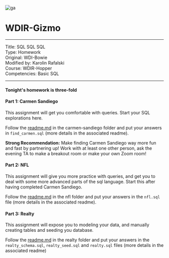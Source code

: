 ![ga](http://mobbook.generalassemb.ly/ga_cog.png)

# WDIR-Gizmo

---
Title: SQL SQL SQL<br>
Type: Homework<br>
Original: WDI-Bowie <br>
Modified by: Karolin Rafalski <br>
Course: WDIR-Hopper <br>
Competencies: Basic SQL<br>

---


#### Tonight's homework is three-fold

#### Part 1: Carmen Sandiego

This assignment will get you comfortable with queries. Start your SQL
explorations here.

Follow the [readme.md](carmen-sandiego/readme.md) in the carmen-sandiego folder and put your answers in `find_carmen.sql` (more details in the associated readme).

**Strong Recommendation:** Make finding Carmen Sandiego way more fun and fast by partnering up! Work with at least one other person, ask the evening TA to make a breakout room or make your own Zoom room!

#### Part 2: NFL

This assignment will give you more practice with queries, and get
you to deal with some more advanced parts of the sql language. Start this after having completed Carmen Sandiego.

Follow the [readme.md](nfl/readme.md) in the nfl folder and put your answers in the `nfl.sql` file (more details in the associated readme).

#### Part 3: Realty

This assignment will expose you to modeling your data, and manually
creating tables and seeding you database.

Follow the [readme.md](realty/readme.md) in the realty folder and put your answers in the `realty_schema.sql`, `realty_seed.sql` and `realty.sql` files (more details in the associated readme)
